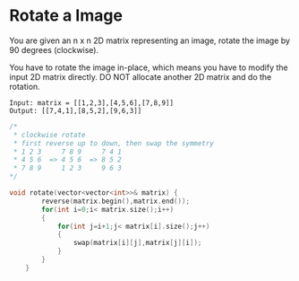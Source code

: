 # Rotate a Image

You are given an n x n 2D matrix representing an image, rotate the image by 90 degrees (clockwise).

You have to rotate the image in-place, which means you have to modify the input 2D matrix directly. DO NOT allocate another 2D matrix and do the rotation.

```
Input: matrix = [[1,2,3],[4,5,6],[7,8,9]]
Output: [[7,4,1],[8,5,2],[9,6,3]]
```

```cpp
/*
 * clockwise rotate
 * first reverse up to down, then swap the symmetry 
 * 1 2 3     7 8 9     7 4 1
 * 4 5 6  => 4 5 6  => 8 5 2
 * 7 8 9     1 2 3     9 6 3
*/

void rotate(vector<vector<int>>& matrix) {
        reverse(matrix.begin(),matrix.end());
        for(int i=0;i< matrix.size();i++)
        {
            for(int j=i+1;j< matrix[i].size();j++)
            {
                swap(matrix[i][j],matrix[j][i]);
            }
        }
    }
```